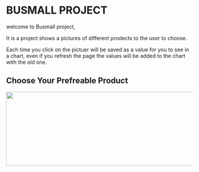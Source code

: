 # BUSMALL PROJECT 

welcome to Busmall project,

It is a project shows a pictures of different prodects to the user to choose. 

Each time you click on the pictuer will be saved as a value for you to see in a chart, even if you refresh the page the values will be added to the chart with the old one.

## Choose Your Prefreable Product 

<img width="600" height="200" src="https://media.tenor.com/images/39057d1b37d4c2bb01b6166590892251/tenor.gif">
